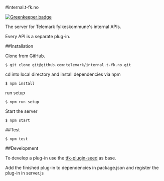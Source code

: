 #internal.t-fk.no

[![Greenkeeper badge](https://badges.greenkeeper.io/telemark/internal.t-fk.no.svg)](https://greenkeeper.io/)

The server for Telemark fylkeskommune's internal APIs.

Every API is a separate plug-in.

##Installation

Clone from GitHub.

```
$ git clone git@github.com:telemark/internal.t-fk.no.git
```

cd into local directory and install dependencies via npm

```
$ npm install
```

run setup

```
$ npm run setup
```

Start the server

```
$ npm start
```


##Test

```
$ npm test
```

##Development

To develop a plug-in use the [tfk-plugin-seed](https://github.com/telemark/tfk-plugin-seed) as base.

Add the finished plug-in to dependencies in package.json and register the plug-in in server.js
